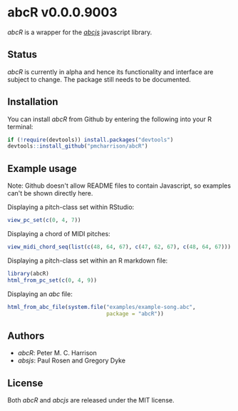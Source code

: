
abcR v0.0.0.9003
================

*abcR* is a wrapper for the *[abcjs](https://abcjs.net/%5D)* javascript library.

Status
------

*abcR* is currently in alpha and hence its functionality and interface are subject to change. The package still needs to be documented.

Installation
------------

You can install *abcR* from Github by entering the following into your R terminal:

``` r
if (!require(devtools)) install.packages("devtools")
devtools::install_github("pmcharrison/abcR")
```

Example usage
-------------

Note: Github doesn't allow README files to contain Javascript, so examples can't be shown directly here.

Displaying a pitch-class set within RStudio:

``` r
view_pc_set(c(0, 4, 7))
```

Displaying a chord of MIDI pitches:

``` r
view_midi_chord_seq(list(c(48, 64, 67), c(47, 62, 67), c(48, 64, 67)))
```

Displaying a pitch-class set within an R markdown file:

``` r
library(abcR)
html_from_pc_set(c(0, 4, 9))
```

Displaying an *abc* file:

``` r
html_from_abc_file(system.file("examples/example-song.abc",
                               package = "abcR"))
```

Authors
-------

-   *abcR*: Peter M. C. Harrison
-   *absjs*: Paul Rosen and Gregory Dyke

License
-------

Both *abcR* and *abcjs* are released under the MIT license.
